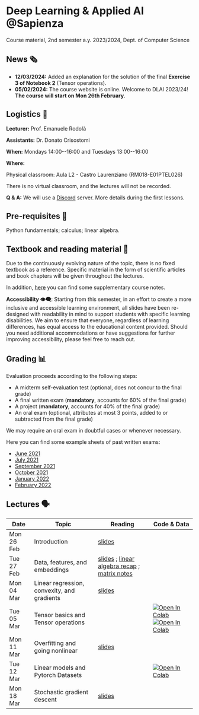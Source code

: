 # Deep Learning & Applied AI @Sapienza

Course material, 2nd semester a.y. 2023/2024, Dept. of Computer Science

## News 🗞️
- **12/03/2024:** Added an explanation for the solution of the final **Exercise 3 of Notebook 2** (Tensor operations).
- **05/02/2024:** The course website is online. Welcome to DLAI 2023/24! **The course will start on Mon 26th February**.

## Logistics 🧭

**Lecturer:** Prof. Emanuele Rodolà

**Assistants:** Dr. Donato Crisostomi

**When:** Mondays 14:00--16:00 and Tuesdays 13:00--16:00

**Where:**

Physical classroom: Aula L2 - Castro Laurenziano (RM018-E01PTEL026)

There is no virtual classroom, and the lectures will not be recorded.

**Q & A:** We will use a [Discord](https://discord.com/) server. More details during the first lessons.

## Pre-requisites 🔑

Python fundamentals; calculus; linear algebra.

## Textbook and reading material 📖

Due to the continuously evolving nature of the topic, there is no fixed textbook as a reference. Specific material in the form of scientific articles and book chapters will be given throughout the lectures.

In addition, [here](https://github.com/erodola/DLAI-s2-2022/raw/main/resources/Course_notes_Crisostomi.pdf) you can find some supplementary course notes.

**Accessibility 👁️‍🗨️**: Starting from this semester, in an effort to create a more inclusive and accessible learning environment, all slides have been re-designed with readability in mind to support students with specific learning disabilities. We aim to ensure that everyone, regardless of learning differences, has equal access to the educational content provided. Should you need additional accommodations or have suggestions for further improving accessibility, please feel free to reach out.

## Grading 📊

Evaluation proceeds according to the following steps:

- A midterm self-evaluation test (optional, does not concur to the final grade)
- A final written exam (**mandatory**, accounts for 60% of the final grade)
- A project (**mandatory**, accounts for 40% of the final grade)
- An oral exam (optional, attributes at most 3 points, added to or subtracted from the final grade)

We may require an oral exam in doubtful cases or whenever necessary.

Here you can find some example sheets of past written exams:

- [June 2021](https://github.com/erodola/DLAI-s2-2021/raw/main/exams/June-2021.pdf)
- [July 2021](https://github.com/erodola/DLAI-s2-2021/raw/main/exams/July-2021.pdf)
- [September 2021](https://github.com/erodola/DLAI-s2-2021/raw/main/exams/September-2021.pdf)
- [October 2021](https://github.com/erodola/DLAI-s2-2021/raw/main/exams/October-2021.pdf)
- [January 2022](https://github.com/erodola/DLAI-s2-2022/raw/main/exams/Jan22.pdf)
- [February 2022](https://github.com/erodola/DLAI-s2-2022/raw/main/exams/Feb22.pdf)

## Lectures 🗣️

**Date** | **Topic** | **Reading** | **Code & Data**
------------ | ------------- | ------------ | ------------
Mon 26 Feb | Introduction | [slides](https://github.com/erodola/DLAI-s2-2024/raw/main/01_intro/01-intro.pdf) |
Tue 27 Feb | Data, features, and embeddings | [slides](https://github.com/erodola/DLAI-s2-2024/raw/main/02_data/02-data.pdf) ; [linear algebra recap](https://github.com/erodola/DLAI-s2-2024/raw/main/02_data/03-linalg.pdf) ; [matrix notes](https://github.com/erodola/DLAI-s2-2024/raw/main/02_data/03b-matrix.pdf) |
Mon 04 Mar | Linear regression, convexity, and gradients | [slides](https://github.com/erodola/DLAI-s2-2024/raw/main/04_linear/04-linear.pdf) |
Tue 05 Mar | Tensor basics and Tensor operations | | [![Open In Colab](https://colab.research.google.com/assets/colab-badge.svg)](https://colab.research.google.com/github/erodola/DLAI-s2-2024/blob/main/labs/01_Tensor_basics.ipynb) [![Open In Colab](https://colab.research.google.com/assets/colab-badge.svg)](https://colab.research.google.com/github/erodola/DLAI-s2-2024/blob/main/labs/02_Tensor_operations.ipynb)
Mon 11 Mar | Overfitting and going nonlinear | [slides](https://github.com/erodola/DLAI-s2-2024/raw/main/05_nonlinear/05-nonlinear.pdf) |
Tue 12 Mar | Linear models and Pytorch Datasets | | [![Open In Colab](https://colab.research.google.com/assets/colab-badge.svg)](https://colab.research.google.com/github/erodola/DLAI-s2-2024/blob/main/labs/03_Linear_models_and_Pytorch_Datasets.ipynb)
Mon 18 Mar | Stochastic gradient descent | [slides](https://github.com/erodola/DLAI-s2-2024/raw/main/06_sgd/06-sgd.pdf) |
